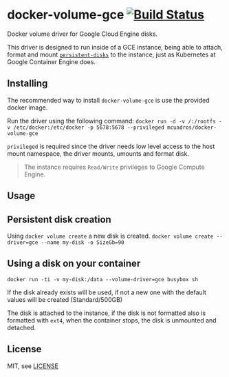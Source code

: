 # docker-volume-gce [![Build Status](https://travis-ci.org/mcuadros/docker-volume-gce.svg?branch=master)](https://travis-ci.org/mcuadros/docker-volume-gce)

Docker volume driver for Google Cloud Engine disks.

This driver is designed to run inside of a GCE instance, being able to attach, format and mount [`persistent-disks`](https://cloud.google.com/compute/docs/disks/persistent-disks) to the instance, just as Kubernetes at Google Container Engine does.


Installing
----------
The recommended way to install `docker-volume-gce` is use the provided docker image.

Run the driver using the following command:
`docker run -d -v /:/rootfs -v /etc/docker:/etc/docker -p 5678:5678 --privileged mcuadros/docker-volume-gce`

`privileged` is required since the driver needs low level access to the host mount namespace, the driver mounts, umounts and format disk.

> The instance requires `Read/Write` privileges to Google Compute Engine.

Usage
-----
## Persistent disk creation
Using `docker volume create` a new disk is created.
`docker volume create --driver=gce --name my-disk -o SizeGb=90`

## Using a disk on your container
`docker run -ti -v my-disk:/data --volume-driver=gce busybox sh`

If the disk already exists will be used, if not a new one with the default values will be created (Standard/500GB)

The disk is attached to the instance, if the disk is not formatted also is formatted with `ext4`, when the container stops, the disk is unmounted and detached.


License
-------

MIT, see [LICENSE](LICENSE)
